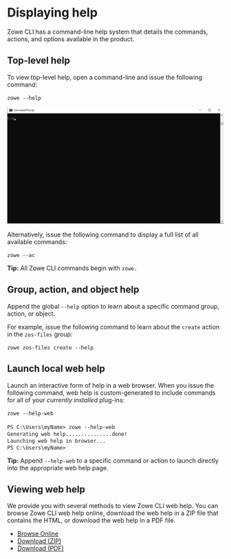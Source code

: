 # Displaying help

Zowe CLI has a command-line help system that details the commands, actions, and options available in the product.
## Top-level help

To view top-level help, open a command-line and issue the following command:

```
zowe --help
```

![Issuing the help command](../images/guides/CLI/GetHelp.gif)

Alternatively, issue the following command to display a full list of all available commands:

```
zowe --ac
```

**Tip:** All Zowe CLI commands begin with `zowe.`

## Group, action, and object help

Append the global `--help` option to learn about a specific command group, action, or object.

For example, issue the following command to learn about the `create` action in the `zos-files` group:

```
zowe zos-files create --help
```

## Launch local web help

Launch an interactive form of help in a web browser. When you issue the following command, web help is custom-generated to include commands for all of your *currently installed* plug-ins:

```
zowe --help-web

PS C:\Users\myName> zowe --help-web
Generating web help...............done!
Launching web help in browser...
PS C:\Users\myName>
```

**Tip:** Append `--help-web` to a specific command or action to launch directly into the appropriate web help page.
## Viewing web help

We provide you with several methods to view Zowe CLI web help. You can browse Zowe CLI web help online, download the web help in a ZIP file that contains the HTML, or download the web help in a PDF file.

- <a href="/v2.13.x/web_help/index.html" target="_blank">Browse Online</a>
- <a href="/v2.13.x/zowe_web_help.zip" target="_blank">Download (ZIP)</a>
- <a href="/v2.13.x/CLIReference_Zowe.pdf" target="_blank">Download (PDF)</a>

